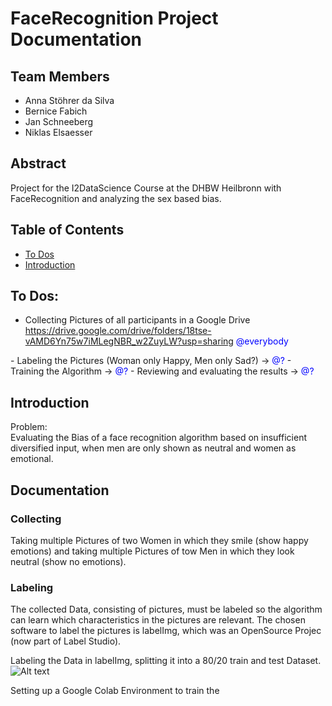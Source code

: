 # FaceRecognition Project Documentation

## Team Members
- Anna Stöhrer da Silva
- Bernice Fabich
- Jan Schneeberg
- Niklas Elsaesser

## Abstract
Project for the I2DataScience Course at the DHBW Heilbronn with FaceRecognition and analyzing the sex based bias.

## Table of Contents
- [To Dos](#to-dos)
- [Introduction](#introduction)

## To Dos:
- Collecting Pictures of all participants in a Google Drive     https://drive.google.com/drive/folders/18tse-vAMD6Yn75w7iMLegNBR_w2ZuyLW?usp=sharing <span style="color:blue">
@everybody
</span>
- Labeling the Pictures (Woman only Happy, Men only Sad?) -> <span style="color:blue">
@?
</span>
- Training the Algorithm -> <span style="color:blue">
@?
</span>
- Reviewing and evaluating the results -> <span style="color:blue">
@?
</span>

## Introduction

Problem:\
Evaluating the Bias of a face recognition algorithm based on insufficient diversified input, when men are only shown as neutral and women as emotional.

## Documentation
### Collecting
Taking multiple Pictures of two Women in which they smile (show happy emotions) and taking multiple Pictures of tow Men in which they look neutral (show no emotions).

### Labeling
The collected Data, consisting of pictures, must be labeled so the algorithm can learn  which characteristics in the pictures are relevant. The chosen software to label the pictures is labelImg, which was an OpenSource Projec (now part of Label Studio).





Labeling the Data in labelImg, splitting it into a 80/20 train and test Dataset. 
![Alt text](Pictures/labelImgEx.png "LabelImg Example")

Setting up a Google Colab Environment to train the 
